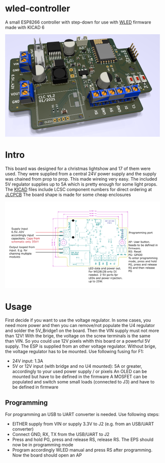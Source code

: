 # wled-controller
A small ESP8266 controller with step-down for use with [WLED](https://github.com/Aircoookie/WLED) firmware made with KICAD 6

![wled-controller](https://github.com/3komma3volt/wled-controller/blob/main/images/wledController.png)

# Intro
This board was designed for a christmas lightshow and 17 of them were used. They were supplied from a central 24V power supply and the supply was chained from prop to prop. This made wireing very easy. 
The included 5V regulator supplies up to 5A which is pretty enough for some light props.
The [KICAD](https://www.kicad.org) files include LCSC component numbers for direct ordering at [JLCPCB](https://jlcpcb.com)
The board shape is made for some cheap enclosures

![wled-desc](https://github.com/3komma3volt/wled-controller/blob/main/images/description.png)

# Usage
First decide if you want to use the voltage regulator. In some cases, you need more power and then you can remove/not populate the U4 regulator and solder the 5V_Bridge1 on the board. Then the VIN supply must not more than 12V!
With the brige, the voltage on the screw terminals is the same than VIN. So you could use 12V pixels whith this board or a powerful 5V supply. The ESP is supplied from an other voltage regulator.
Without brige, the voltage regulator has to be mounted. Use following fusing for F1:
- 24V input: 1.3A
- 5V or 12V input (with bridge and no U4 mounted): 5A or greater, accordingly to your used power supply / or pixels
An OLED can be mounted but have to be defined in the firmware
A MOSFET can be populated and switch some small loads (connected to J3) and have to be defined in firmware


## Programming
For programming an USB to UART converter is needed. Use following steps:
- EITHER supply from VIN or supply 3.3V to J2 (e.g. from an USB/UART converter)
- Connect GND, RX, TX from the USB/UART to J2
- Press and hold PG, press and release RS, release RS. The EPS should now be in programming mode
- Program accordingly WLED manual and press RS after programming. Now the board should open an AP
